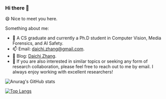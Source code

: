 ### Hi there 👋

<!--
**Daisy-Zhang/Daisy-Zhang** is a ✨ _special_ ✨ repository because its `README.md` (this file) appears on your GitHub profile.

Here are some ideas to get you started:

- 🔭 I’m currently working on ...
- 🌱 I’m currently learning ...
- 👯 I’m looking to collaborate on ...
- 🤔 I’m looking for help with ...
- 💬 Ask me about ...
- 📫 How to reach me: ...
- 😄 Pronouns: ...
- ⚡ Fun fact: ...
-->

😄 Nice to meet you here.

Something about me:

* 🤔  A CS graduate and currently a Ph.D student in Computer Vision, Media Forensics, and AI Safety.
* 📫 Email: daichi.zhang@gmail.com.
* 🍎 Blog: [Daichi Zhang](https://daisy-zhang.github.io/).
* 💬 If you are also interested in similar topics or seeking any form of research collaboration, please feel free to reach out to me by email. I always enjoy working with excellent researchers!

![Anurag's GitHub stats](https://github-readme-stats.vercel.app/api?username=daisy-zhang&hide=prs&include_all_commits=true)

[![Top Langs](https://github-readme-stats.vercel.app/api/top-langs/?username=Daisy-Zhang&hide=javascript,html,jupyter%20notebook&layout=compact)](https://github.com/anuraghazra/github-readme-stats)

